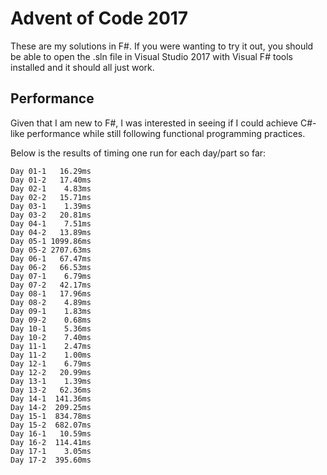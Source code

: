 # Advent of Code 2017

These are my solutions in F#. If you were wanting to try it out, you should be able to open the .sln file in Visual Studio 2017 with Visual F# tools installed and it should all just work.

## Performance

Given that I am new to F#, I was interested in seeing if I could achieve C#-like performance while still following functional programming practices.

Below is the results of timing one run for each day/part so far:

	Day 01-1   16.29ms
	Day 01-2   17.40ms
	Day 02-1    4.83ms
	Day 02-2   15.71ms
	Day 03-1    1.39ms
	Day 03-2   20.81ms
	Day 04-1    7.51ms
	Day 04-2   13.89ms
	Day 05-1 1099.86ms
	Day 05-2 2707.63ms
	Day 06-1   67.47ms
	Day 06-2   66.53ms
	Day 07-1    6.79ms
	Day 07-2   42.17ms
	Day 08-1   17.96ms
	Day 08-2    4.89ms
	Day 09-1    1.83ms
	Day 09-2    0.68ms
	Day 10-1    5.36ms
	Day 10-2    7.40ms
	Day 11-1    2.47ms
	Day 11-2    1.00ms
	Day 12-1    6.79ms
	Day 12-2   20.99ms
	Day 13-1    1.39ms
	Day 13-2   62.36ms
	Day 14-1  141.36ms
	Day 14-2  209.25ms
	Day 15-1  834.78ms
	Day 15-2  682.07ms
	Day 16-1   10.59ms
	Day 16-2  114.41ms
	Day 17-1    3.05ms
	Day 17-2  395.60ms